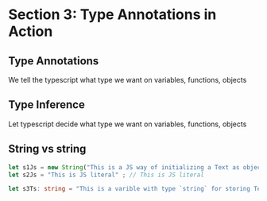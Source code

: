 # Section 3: Type Annotations in Action

## Type Annotations
We tell the typescript what type we want on variables, functions, objects

## Type Inference
Let typescript decide what type we want on variables, functions, objects

## String vs string
```typescript
let s1Js = new String("This is a JS way of initializing a Text as object"); // [String: 'This is a JS way of initializing a Text as object']
let s2Js = "This is JS literal" ; // This is JS literal

let s3Ts: string = "This is a varible with type `string` for storing Text" // This is a varible with type `string` for storing Text
```